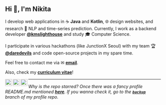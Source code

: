 <h2>Hi 👋, I'm Nikita</h2>

I develop web applications in ☕ **Java** and **Kotlin**, 🌐 design websites, and research 💬 NLP and time-series prediction. Currently, I work as a backend developer **[@kmslighthouse](https://www.kmslh.com/)** and study 🎓 Computer Science.

I participate in various hackathons (like JunctionX Seoul) with my team 🏆 **[@daredevils](https://github.com/daredevils-team)** and code open-source projects in my spare time.

Feel free to contact me via ✉ **<a href="mailto:me@rusetskii.dev">email</a>**.

Also, check my **[curriculum vitae](https://rusetskii.dev/cv/)**!

<p align="left"><a href="https://linkedin.com/in/xtenzq" target="blank"><img align="left" src="icons/linkedin.svg" alt="xtenzq" width="22px" /></a>
<a href="https://fb.com/nrusetski" target="blank"><img align="left" src="icons/facebook.svg" alt="xtenzq" width="22px" /></a>
<a href="https://instagram.com/nrusetski" target="blank"><img align="left" src="icons/instagram.svg" alt="xtenzq" width="22px" /></a></p>

---
_Why is the repo starred? Once there was a fancy profile README.md mentioned **[here](https://github.com/abhisheknaiidu/awesome-github-profile-readme)**. If you wanna check it, go to the **[`backup`](https://github.com/xtenzQ/xtenzQ/tree/backup)** branch of my profile repo._
